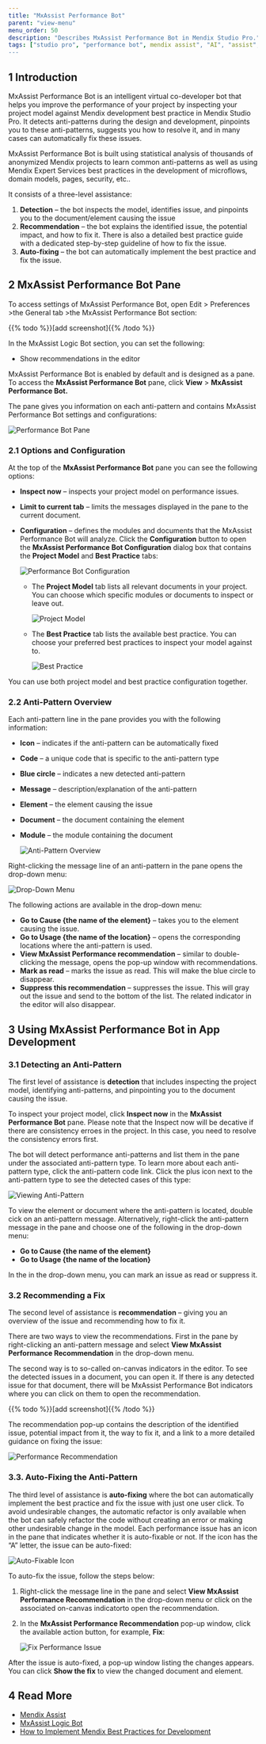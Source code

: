 ```yaml
---
title: "MxAssist Performance Bot"
parent: "view-menu"
menu_order: 50
description: "Describes MxAssist Performance Bot in Mendix Studio Pro."
tags: ["studio pro", "performance bot", mendix assist", "AI", "assist", "mx assist"]
---
```


## 1 Introduction 

MxAssist Performance Bot is an intelligent virtual co-developer bot that helps you improve the performance of your project by inspecting your project model against Mendix development best practice in Mendix Studio Pro. It detects anti-patterns during the design and development, pinpoints you to these anti-patterns, suggests you how to resolve it, and in many cases can automatically fix these issues. 

MxAssist Performance Bot is built using statistical analysis of thousands of anonymized Mendix projects to learn common anti-patterns as well as using Mendix Expert Services best practices in the development of microflows, domain models, pages, security, etc..

It consists of a three-level assistance:

1. **Detection** – the bot inspects the model, identifies issue, and pinpoints you to the document/element causing the issue 
2. **Recommendation** – the bot explains the identified issue, the potential impact, and how to fix it. There is also a detailed best practice guide with a     dedicated step-by-step guideline of how to fix the issue.
3. **Auto-fixing** – the bot can automatically implement the best practice and fix the issue.

## 2 MxAssist Performance Bot Pane

To access settings of MxAssist Performance Bot, open Edit > Preferences >the General tab >the MxAssist Performance Bot section:

{{% todo %}}[add screenshot]{{% /todo %}}

In the MxAssist Logic Bot section, you can set the following: 
* Show recommendations in the editor 

MxAssist Performance Bot is enabled by default and is designed as a pane. To access the **MxAssist Performance Bot** pane, click **View** > **MxAssist Performance Bot.**

The pane gives you information on each anti-pattern and contains MxAssist Performance Bot settings and configurations:

![Performance Bot Pane](attachments/mx-assist-performance-bot/performance-bot-pane.png)

### 2.1 Options and Configuration

At the top of the **MxAssist Performance Bot** pane you can see the following options: 

* **Inspect now** – inspects your project model on performance issues. 

* **Limit to current  tab** – limits the messages displayed in the pane to the current document.

* **Configuration** – defines the modules and documents that the MxAssist  Performance Bot will analyze. Click the **Configuration** button to open the **MxAssist Performance Bot Configuration** dialog box that contains the **Project Model** and **Best Practice** tabs:

    ![Performance Bot Configuration](attachments/mx-assist-performance-bot/performance-bot-configuration.jpg)

    * The **Project Model** tab lists all relevant documents in your project. You can choose which specific modules or documents to inspect or leave out. 

        ![Project Model](attachments/mx-assist-performance-bot/project-model.jpg)

    * The **Best Practice** tab lists the available best practice. You can choose your preferred best practices to inspect your model against to. 

        ![Best Practice](attachments/mx-assist-performance-bot/best-practice.jpg)

You can use both project model and best practice configuration together. 

### 2.2 Anti-Pattern Overview

Each anti-pattern line in the pane provides you with the following information: 

* **Icon** – indicates if the anti-pattern can be automatically fixed

* **Code** – a unique code that is specific to the anti-pattern type 

* **Blue circle** – indicates a new detected anti-pattern

* **Message** – description/explanation of the anti-pattern 

* **Element** – the element causing the issue

* **Document** – the document containing the element

* **Module** – the module containing the document 

    ![Anti-Pattern Overview](attachments/mx-assist-performance-bot/anti-pattern-overview.jpg)

Right-clicking the message line of an anti-pattern in the pane opens the drop-down menu:

![Drop-Down Menu](attachments/mx-assist-performance-bot/drop-down-menu.jpg)

The following actions are available in the drop-down menu:

* **Go to Cause {the name of the element}** – takes you to the element causing the issue.
* **Go to Usage {the name of the location}** – opens the corresponding locations where the anti-pattern is used.
* **View MxAssist Performance recommendation** – similar to double-clicking the message, opens the pop-up window with recommendations.
* **Mark as read** – marks the issue as read. This will make the blue circle to disappear. 
* **Suppress this recommendation** – suppresses the issue. This will gray out the issue and send to the bottom of the list. The related indicator in the editor will also disappear. 

## 3 Using MxAssist Performance Bot in App Development  

### 3.1 Detecting an Anti-Pattern 

The first level of assistance is **detection** that includes inspecting the project model, identifying anti-patterns, and pinpointing you to the document causing the issue. 

To inspect your project model, click **Inspect now** in the **MxAssist Performance Bot** pane. Please note that the Inspect now will be decative if there are consistency erroes in the project. In this case, you need to resolve the consistency errors first. 

The bot will detect performance anti-patterns and list them in the pane under the associated anti-pattern type. To learn more about each anti-pattern type, click the anti-pattern code link. Click the plus icon next to the anti-pattern type to see the detected cases of this type:

![Viewing Anti-Pattern](attachments/mx-assist-performance-bot/viewing-anti-pattern.jpg)

To view the element or document where the anti-pattern is located, double cick on an anti-pattern message. Alternatively, right-click the anti-pattern message in the pane and choose one of the following in the drop-down menu:

* **Go to Cause {the name of the element}** 
* **Go to Usage {the name of the location}**

In the in the drop-down menu, you can mark an issue as read or suppress it. 

### 3.2 Recommending a Fix

The second level of assistance is **recommendation** – giving you an overview of the issue and recommending how to fix it. 

There are two ways to view the recommendations. First in the pane by right-clicking an anti-pattern message and select **View MxAssist Performance Recommendation** in the drop-down menu. 

The second way is to so-called on-canvas indicators in the editor. To see the detected issues in a document, you can open it. If there is any detected issue for that document, there will be MxAssist Performance Bot indicators where you can click on them to open the recommendation.

{{% todo %}}[add screenshot]{{% /todo %}}

The recommendation pop-up contains the description of the identified issue, potential impact from it, the way to fix it, and a link to a more detailed guidance on fixing the issue: 

![Performance Recommendation](attachments/mx-assist-performance-bot/performance-recommendation.jpg)

### 3.3. Auto-Fixing the Anti-Pattern 

The third level of assistance is **auto-fixing** where the bot can automatically implement the best practice and fix the issue with just one user click. To avoid undesirable changes, the automatic refactor is only available when the bot can safely refactor the code without creating an error or making other undesirable change in the model. Each performance issue has an icon in the pane that indicates whether it is auto-fixable or not. If the icon has the “A” letter, the issue can be auto-fixed:

![Auto-Fixable Icon](attachments/mx-assist-performance-bot/auto-fixable.png)

To auto-fix the issue, follow the steps below:

1. Right-click the message line in the pane and select **View MxAssist Performance Recommendation** in the drop-down menu or click on the associated on-canvas indicatorto open the recommendation.

2. In the **MxAssist Performance Recommendation** pop-up window, click the available action button, for example, **Fix**: 

    ![Fix Performance Issue](attachments/mx-assist-performance-bot/fix-performance-issue.jpg)

After the issue is auto-fixed, a pop-up window listing the changes appears. You can click **Show the fix** to view the changed document and element. 

## 4 Read More

* [Mendix Assist](mx-assist-studio-pro)
* [MxAssist Logic Bot](mx-assist-logic-bot)
* [How to Implement Mendix Best Practices for Development](/howto/dev-best-practices)
